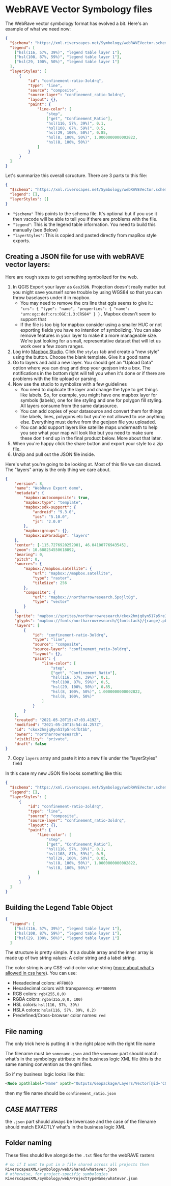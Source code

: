 # WebRAVE Vector Symbology files

The WebRave vector symbology format has evolved a bit. Here's an example of what we need now:

``` json
{
  "$schema": "https://xml.riverscapes.net/Symbology/webRAVEVector.schema.json",
  "legend": [
    ["hsl(116, 57%, 39%)", "legend table layer 1"],
    ["hsl(108, 87%, 59%)", "legend table layer 1"],
    ["hsl(29, 100%, 50%)", "legend table layer 1"]
  ],
  "layerStyles": [
      {
          "id": "confinement-ratio-3oldrq",
          "type": "line",
          "source": "composite",
          "source-layer": "confinement_ratio-3oldrq",
          "layout": {},
          "paint": {
              "line-color": [
                  "step",
                  ["get", "Confinement_Ratio"],
                  "hsl(116, 57%, 39%)", 0.1,
                  "hsl(108, 87%, 59%)", 0.5,
                  "hsl(29, 100%, 50%)", 0.85,
                  "hsl(8, 100%, 50%)", 1.0000000000002822,
                  "hsl(8, 100%, 50%)"
              ]
          }
      }
  ]
}
```

Let's summarize this overall scructure. There are 3 parts to this file:

``` JSON
{
  "$schema": "https://xml.riverscapes.net/Symbology/webRAVEVector.schema.json",
  "legend": [],
  "layerStyles": []
}
```

* `"$schema"` This points to the schema file. It's optional but if you use it then vscode will be able to tell you if there are problems with the file.
* `"legend"`: This is the legend table information. You need to build this manually (see Below)
* `"layerStyles"`: This is copied and pasted directly from mapBox style exports.


## Creating a JSON file for use with webRAVE vector layers:

Here are rough steps to get something symbolized for the web.

1. In QGIS Export your layer as `GeoJSON`. Projection doesn't really matter but you might save yourself some trouble by using WGS84 so that you can throw baselayers under it in mapbox.
   * You may need to remove the crs line that qgis seems to give it.: `"crs": { "type": "name", "properties": { "name": "urn:ogc:def:crs:OGC:1.3:CRS84" } },` Mapbox doesn't seem to support that
   * If the file is too big for mapbox consider using a smaller HUC or not exporting fields you have no intention of symbolizing. You can also remove features in your layer to make it a more manageable size. We're just looking for a small, representative dataset that will let us work over a few zoom ranges.
2. Log into [Mapbox Studio](https://studio.mapbox.com/). Click the `styles` tab and create a "new style" using the button. Choose the blank template. Give it a good name
3. Go to layers and add a new layer. You should get an "Upload Data" option where you can drag and drop your geojson into a box. The notifications in the bottom right will tell you when it's done or if there are problems with the file upload or parsing.
4. Now use the studio to symbolize with a few guidelines
   * You need to duplicate the layer and change the type to get things like labels. So, for example, you might have one mapbox layer for symbols (labels), one for line styling and one for polygon fill styling. All layers consume from the same datasource.
   * You can add copies of your datasource and convert them for things like labels, lines, polygons etc but you're not allowed to use anything else. Everything must derive from the geojson file you uploaded.
   * You can add support layers like satellite maps underneath to help you see what your map will look like but you need to make sure these don't end up in the final product below. More about that later.
5. When you're happy click the share button and export your style to a zip file.
6. Unzip and pull out the JSON file inside.

Here's what you're going to be looking at. Most of this file we can discard. The "layers" array is the only thing we care about.

```json
{
    "version": 8,
    "name": "WebRave Export demo",
    "metadata": {
        "mapbox:autocomposite": true,
        "mapbox:type": "template",
        "mapbox:sdk-support": {
            "android": "9.3.0",
            "ios": "5.10.0",
            "js": "2.0.0"
        },
        "mapbox:groups": {},
        "mapbox:uiParadigm": "layers"
    },
    "center": [-115.7276920252901, 46.04100776943545],
    "zoom": 10.688254550618892,
    "bearing": 0,
    "pitch": 0,
    "sources": {
        "mapbox://mapbox.satellite": {
            "url": "mapbox://mapbox.satellite",
            "type": "raster",
            "tileSize": 256
        },
        "composite": {
            "url": "mapbox://northarrowresearch.5pojlt0g",
            "type": "vector"
        }
    },
    "sprite": "mapbox://sprites/northarrowresearch/ckox2hmjq0yn517p5re1fbtbb/ck2u8j60r58fu0sgyxrigm3cu",
    "glyphs": "mapbox://fonts/northarrowresearch/{fontstack}/{range}.pbf",
    "layers": [
        {
            "id": "confinement-ratio-3oldrq",
            "type": "line",
            "source": "composite",
            "source-layer": "confinement_ratio-3oldrq",
            "layout": {},
            "paint": {
                "line-color": [
                    "step",
                    ["get", "Confinement_Ratio"],
                    "hsl(116, 57%, 39%)", 0.1,
                    "hsl(108, 87%, 59%)", 0.5,
                    "hsl(29, 100%, 50%)", 0.85,
                    "hsl(8, 100%, 50%)", 1.0000000000002822,
                    "hsl(8, 100%, 50%)"
                ]
            }
        }
    ],
    "created": "2021-05-20T15:47:03.419Z",
    "modified": "2021-05-20T15:54:44.257Z",
    "id": "ckox2hmjq0yn517p5re1fbtbb",
    "owner": "northarrowresearch",
    "visibility": "private",
    "draft": false
}
```


7. Copy `layers` array and paste it into a new file under the "layerStyles" field

In this case my new JSON file looks something like this:

```json
{
  "$schema": "https://xml.riverscapes.net/Symbology/webRAVEVector.schema.json",
  "legend": [],
  "layerStyles": [
      {
          "id": "confinement-ratio-3oldrq",
          "type": "line",
          "source": "composite",
          "source-layer": "confinement_ratio-3oldrq",
          "layout": {},
          "paint": {
              "line-color": [
                  "step",
                  ["get", "Confinement_Ratio"],
                  "hsl(116, 57%, 39%)", 0.1,
                  "hsl(108, 87%, 59%)", 0.5,
                  "hsl(29, 100%, 50%)", 0.85,
                  "hsl(8, 100%, 50%)", 1.0000000000002822,
                  "hsl(8, 100%, 50%)"
              ]
          }
      }
  ]
}
```

## Building the Legend Table Object

``` json
{
  "legend": [
    ["hsl(116, 57%, 39%)", "legend table layer 1"],
    ["hsl(108, 87%, 59%)", "legend table layer 1"],
    ["hsl(29, 100%, 50%)", "legend table layer 1"]
  ]
```

The structure is pretty simple. It's a double array and the inner array is made up of two string values: A color string and a label string.

The color string is any CSS-valid color value string ([more about what's allowed in css here](https://www.w3schools.com/cssref/css_colors_legal.asp)). You can use:

* Hexadecimal colors: `#FF0000`
* Hexadecimal colors with transparency: `#FF000055`
* RGB colors: `rgb(255,0,0)`
* RGBA colors: `rgba(255,0,0, 100)`
* HSL colors: `hsl(116, 57%, 39%)`
* HSLA colors: `hsla(116, 57%, 39%, 0.2)`
* Predefined/Cross-browser color names: `red`

## File naming

The only trick here is putting it in the right place with the right file name

The filename must be `somename.json` and the `somename` part should match what's in the symbology attribute in the business logic XML file (this is the same naming convention as the qml files. 

So if my business logic looks like this:

``` xml
<Node xpathlabel="Name" xpath="Outputs/Geopackage/Layers/Vector[@id='CONFINEMENT_RATIO']" type="line" id="confinement_ratio" symbology="confinement_ratio" />
```

then my file name should be `confinement_ratio.json`

## **_CASE MATTERS_**

the `.json` part should always be lowercase and the case of the filename should match EXACTLY what's in the business logic XML


## Folder naming

These files should live alongside the `.txt` files for the webRAVE rasters

``` bash
# so if I want to put in a file shared across all projects then
RiverscapesXML/Symbology/web/Shared/whatever.json
# otherwise, for project-specific symbologies
RiverscapesXML/Symbology/web/ProjectTypeName/whatever.json
```

